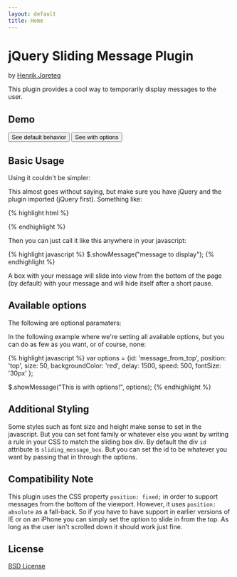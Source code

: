 ```yaml
---
layout: default
title: Home
---
```



# jQuery Sliding Message Plugin
by [Henrik Joreteg](http://joreteg.com)

This plugin provides a cool way to temporarily display messages to the user.

## Demo

<script>
    $(function() {    
        // on first button click, use all the defaults
        $('#button1').click(function(){
            $.showMessage("This is the default behavior");
            return false;
        });
        
        // this time use ALL the options
        $('#button2').click(function(){
            var options = {id: 'message_from_top',
                           position: 'top',
                           size: 50,
                           backgroundColor: 'red',
                           delay: 1500,
                           speed: 500,
                           fontSize: '30px'
                          };
                           
            $.showMessage("This is with options!", options);
            return false;
        });
    });
</script>

<button id="button1">See default behavior</button>
<button id="button2">See with options</button>

## Basic Usage
Using it couldn't be simpler:

This almost goes without saying, but make sure you have jQuery and the plugin imported (jQuery first). Something like:


{% highlight html %}
<script src="jquery.js"></script>
<script src="jquery.slidingmessage.js"></script>
{% endhighlight %}


Then you can just call it like this anywhere in your javascript:


{% highlight javascript %}
$.showMessage("message to display");
{% endhighlight %}    


A box with your message will slide into view from the bottom of the page (by default) with your message and will hide itself after a short pause.


## Available options
The following are optional paramaters:

In the following example where we're setting all available options, but you can do as few as you want, or of course, none:


{% highlight javascript %}
var options = {id: 'message_from_top',
               position: 'top',
               size: 50,
               backgroundColor: 'red',
               delay: 1500,
               speed: 500,
               fontSize: '30px'
              };
               
$.showMessage("This is with options!", options);
{% endhighlight %}


## Additional Styling
Some styles such as font size and height make sense to set in the javascript. But you can set font family or whatever else you want by writing a rule in your CSS to match the sliding box div. By default the div `id` attribute is `sliding_message_box`. But you can set the id to be whatever you want by passing that in through the options.

## Compatibility Note
This plugin uses the CSS property `position: fixed;` in order to support messages from the bottom of the viewport. However, it uses `position: absolute` as a fall-back. So if you have to have support in earlier versions of IE or on an iPhone you can simply set the option to slide in from the top. As long as the user isn't scrolled down it should work just fine.

## License
[BSD License](http://projects.joreteg.com/licenses/BSD.html)

